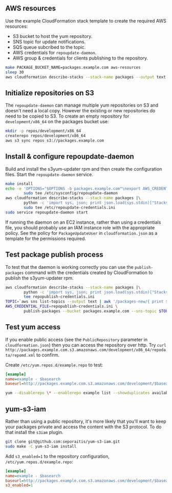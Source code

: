 
## AWS resources

Use the example CloudFormation stack template to create the required AWS resources:
- S3 bucket to host the yum repository.
- SNS topic for update notifications.
- SQS queue subcribed to the topic.
- AWS credentials for `repoupdate-daemon`.
- AWS group & credentials for clients publishing to the repository.

```sh
make PACKAGE_BUCKET_NAME=packages.example.com aws-resources
sleep 30
aws cloudformation describe-stacks --stack-name packages --output text
```

## Initialize repositories on S3

The `repoupdate-daemon` can manage multiple yum repositories on S3 and doesn't need a local copy.
However the existing or new repositories do need to be copied to S3. To create an empty repository
for `development/x86_64` on the packages bucket use:

```sh
mkdir -p repos/development/x86_64
createrepo repos/development/x86_64
aws s3 sync repos s3://packages.example.com
```

## Install & configure repoupdate-daemon

Build and install the s3yum-updater rpm and then create the configuration files.
Start the `repoupdate-daemon` service.

```sh
make install
echo -e 'OPTIONS="$OPTIONS -b packages.example.com"\nexport AWS_CREDENTIAL_FILE=/etc/repoupdate-credentials.ini' |\
        sudo tee /etc/sysconfig/repoupdate-daemon
aws cloudformation describe-stacks --stack-name packages |\
        python -c 'import sys, json; print json.load(sys.stdin)["Stacks"][0]["Outputs"][0]["OutputValue"]' |\
        sudo tee /etc/repoupdate-credentials.ini
sudo service repoupdate-daemon start
```

If running the daemon on an EC2 instance, rather than using a credentials file, you should probably
use an IAM instance role with the appropriate policy.
See the policy for `PackageUpdateUser` in `cloudformation.json` as a template for the permissions required.

## Test package publish process

To test that the daemon is working correctly you can use the `publish-packages` command with
the credentials created by CloudFormation to publish the s3yum-updater rpm.

```sh
aws cloudformation describe-stacks --stack-name packages |\
        python -c 'import sys, json; print json.load(sys.stdin)["Stacks"][0]["Outputs"][1]["OutputValue"]' |\
        tee repopublish-credentials.ini
TOPIC=`aws sns list-topics --output text | awk '/packages-new/{ print $2 }'`
AWS_CREDENTIAL_FILE=repopublish-credentials.ini \
        publish-packages --bucket packages.example.com --sns-topic $TOPIC dist/noarch/s3yum-updater*.noarch.rpm
```

## Test yum access

If you enable public access (see the `PublicRepository` parameter in `cloudformation.json`) then you
can access the repository over http.
Try `curl http://packages.example.com.s3.amazonaws.com/development/x86_64/repodata/repomd.xml` to confirm.

Create `/etc/yum.repos.d/example.repo` to test:
```ini
[example]
name=example - $basearch
baseurl=http://packages.example.com.s3.amazonaws.com/development/$basearch
```

```sh
yum --disablerepo \* --enablerepo example list --showduplicates available
```

## yum-s3-iam

Rather than using a public repository, it's more likely that you'll want to keep your packages private
and access the content with the S3 protocol. To do that install the `s3iam` plugin.

```sh
git clone git@github.com:seporaitis/yum-s3-iam.git
sudo make -C yum-s3-iam install
```

Add `s3_enabled=1` to the repository configuration, `/etc/yum.repos.d/example.repo`:

```ini
[example]
name=example - $basearch
baseurl=http://packages.example.com.s3.amazonaws.com/development/$basearch
s3_enabled=1
```

